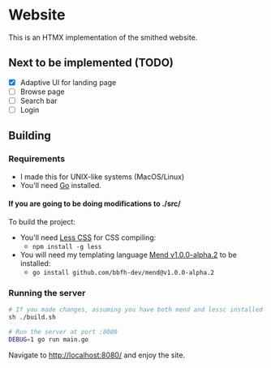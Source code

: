 # Website

This is an HTMX implementation of the smithed website.

## Next to be implemented (TODO)

- [x] Adaptive UI for landing page
- [ ] Browse page
- [ ] Search bar
- [ ] Login

## Building

### Requirements

- I made this for UNIX-like systems (MacOS/Linux)
- You'll need [Go](https://go.dev/) installed.

#### If you are going to be doing modifications to ./src/

To build the project:

- You'll need [Less CSS](https://lesscss.org/) for CSS compiling:
    - `npm install -g less`
- You will need my templating language [Mend v1.0.0-alpha.2](https://github.com/bbfh-dev/mend) to be installed:
    - `go install github.com/bbfh-dev/mend@v1.0.0-alpha.2`

### Running the server

```bash
# If you made changes, assuming you have both mend and lessc installed
sh ./build.sh

# Run the server at port :8080
DEBUG=1 go run main.go
```

Navigate to [http://localhost:8080/](http://localhost:8080/) and enjoy the site.
